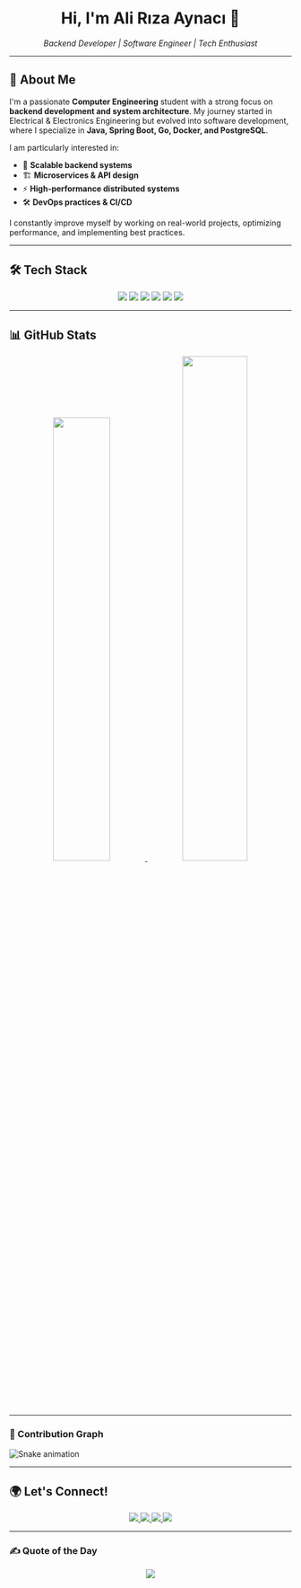 <h1 align="center">Hi, I'm Ali Rıza Aynacı 👋</h1>
<p align="center">
  <em>Backend Developer | Software Engineer | Tech Enthusiast</em>
</p>

---

## 🚀 About Me
I'm a passionate **Computer Engineering** student with a strong focus on **backend development and system architecture**. My journey started in Electrical & Electronics Engineering but evolved into software development, where I specialize in **Java, Spring Boot, Go, Docker, and PostgreSQL**.

I am particularly interested in:
- 🚀 **Scalable backend systems**
- 🏗 **Microservices & API design**
- ⚡ **High-performance distributed systems**
- 🛠 **DevOps practices & CI/CD**

I constantly improve myself by working on real-world projects, optimizing performance, and implementing best practices.

---

## 🛠 Tech Stack
<p align="center">
  <img src="https://img.shields.io/badge/Java-%23FFB13B.svg?style=for-the-badge&logo=openjdk&logoColor=white" />
  <img src="https://img.shields.io/badge/Spring-%236DB33F.svg?style=for-the-badge&logo=spring&logoColor=white" />
  <img src="https://img.shields.io/badge/C++-%2300599C.svg?style=for-the-badge&logo=c%2B%2B&logoColor=white" />
  <img src="https://img.shields.io/badge/Go-%2300ADD8.svg?style=for-the-badge&logo=go&logoColor=white" />
  <img src="https://img.shields.io/badge/Docker-%232496ED.svg?style=for-the-badge&logo=docker&logoColor=white" />
  <img src="https://img.shields.io/badge/PostgreSQL-%234169E1.svg?style=for-the-badge&logo=postgresql&logoColor=white" />
</p>

---

## 📊 GitHub Stats
<p align="center">
  <a href="https://github.com/AliRizaAynaci">
    <img src="https://github-readme-stats.vercel.app/api/top-langs/?username=AliRizaAynaci&langs_count=8&layout=compact&theme=tokyonight&hide_border=true" width="45%" />
  </a>
  <a href="https://github.com/AliRizaAynaci">
    <img src="https://github-readme-streak-stats.herokuapp.com/?user=AliRizaAynaci&theme=tokyonight&hide_border=true" width="48%" />
  </a>
</p>

---

### 🐍 Contribution Graph
![Snake animation](https://raw.githubusercontent.com/<AliRizaAynaci>/<AliRizaAynaci>/output/github-snake.svg)


---

## 🌍 Let's Connect!
<p align="center">
  <a href="https://linkedin.com/in/alirizaaynaci">
    <img src="https://img.shields.io/badge/LinkedIn-%230077B5.svg?style=for-the-badge&logo=linkedin&logoColor=white" />
  </a>
  <a href="https://medium.com/@aynacialiriza">
    <img src="https://img.shields.io/badge/Medium-12100E?style=for-the-badge&logo=medium&logoColor=white" />
  </a>
  <a href="https://leetcode.com/u/AliRiza/">
    <img src="https://img.shields.io/badge/LeetCode-%23FFA116.svg?style=for-the-badge&logo=leetcode&logoColor=white" />
  </a>
  <a href="https://github.com/AliRizaAynaci">
    <img src="https://img.shields.io/badge/GitHub-%23121011.svg?style=for-the-badge&logo=github&logoColor=white" />
  </a>
</p>

---

### ✍️ Quote of the Day
<p align="center">
  <img src="https://quotes-github-readme.vercel.app/api?type=horizontal&theme=tokyonight" />
</p>
